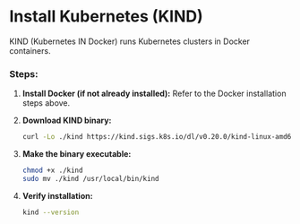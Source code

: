 # Install Kubernetes (KIND)

KIND (Kubernetes IN Docker) runs Kubernetes clusters in Docker containers.

### Steps:

1. **Install Docker (if not already installed):** Refer to the Docker installation steps above.
    
2. **Download KIND binary:**
    
    ```bash
    curl -Lo ./kind https://kind.sigs.k8s.io/dl/v0.20.0/kind-linux-amd64
    ```
    
3. **Make the binary executable:**
    
    ```bash
    chmod +x ./kind
    sudo mv ./kind /usr/local/bin/kind
    ```
    
4. **Verify installation:**
    
    ```bash
    kind --version
    ```
